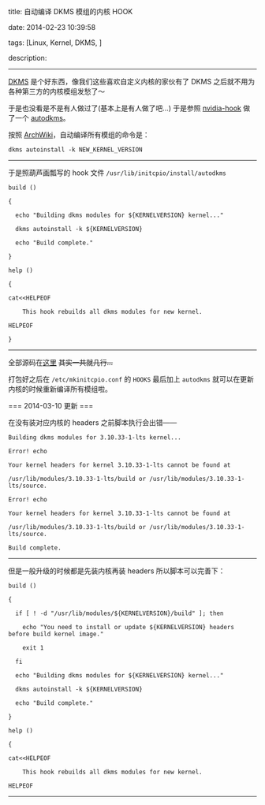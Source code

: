 title: 自动编译 DKMS 模组的内核 HOOK

date: 2014-02-23 10:39:58

tags: [Linux, Kernel, DKMS, ]

description: 

---
[DKMS](http://en.wikipedia.org/wiki/Dynamic_Kernel_Module_Support) 是个好东西，像我们这些喜欢自定义内核的家伙有了 DKMS 之后就不用为各种第三方的内核模组发愁了～

于是也没看是不是有人做过了(基本上是有人做了吧…) 于是参照 [nvidia-hook](https://aur.archlinux.org/packages/nvidia-hook/) 做了一个 [autodkms](https://aur.archlinux.org/packages/autodkms/)。

按照 [ArchWiki](https://wiki.archlinux.org/index.php/Dynamic_Kernel_Module_Support)，自动编译所有模组的命令是：
    
    
    dkms autoinstall -k NEW_KERNEL_VERSION  
  
---  
  
于是照葫芦画瓢写的 hook 文件 `/usr/lib/initcpio/install/autodkms`
    
    
    build ()
    
    {
    
      echo "Building dkms modules for ${KERNELVERSION} kernel..."
    
      dkms autoinstall -k ${KERNELVERSION}
    
      echo "Build complete."
    
    }
    
    help ()
    
    {
    
    cat<<HELPEOF
    
        This hook rebuilds all dkms modules for new kernel.
    
    HELPEOF
    
    }  
  
---  
  
全部源码在[这里](https://github.com/phoenixlzx/autodkms) <del>其实一共就几行…</del>

打包好之后在 `/etc/mkinitcpio.conf` 的 `HOOKS` 最后加上 `autodkms` 就可以在更新内核的时候重新编译所有模组啦。

=== 2014-03-10 更新 ===

在没有装对应内核的 headers 之前脚本执行会出错——
    
    
    Building dkms modules for 3.10.33-1-lts kernel...
    
    Error! echo
    
    Your kernel headers for kernel 3.10.33-1-lts cannot be found at
    
    /usr/lib/modules/3.10.33-1-lts/build or /usr/lib/modules/3.10.33-1-lts/source.
    
    Error! echo
    
    Your kernel headers for kernel 3.10.33-1-lts cannot be found at
    
    /usr/lib/modules/3.10.33-1-lts/build or /usr/lib/modules/3.10.33-1-lts/source.
    
    Build complete.  
  
---  
  
但是一般升级的时候都是先装内核再装 headers 所以脚本可以完善下：
    
    
    build ()
    
    {
    
      if [ ! -d "/usr/lib/modules/${KERNELVERSION}/build" ]; then
    
        echo "You need to install or update ${KERNELVERSION} headers before build kernel image."
    
        exit 1
    
      fi
    
      echo "Building dkms modules for ${KERNELVERSION} kernel..."
    
      dkms autoinstall -k ${KERNELVERSION}
    
      echo "Build complete."
    
    }
    
    help ()
    
    {
    
    cat<<HELPEOF
    
        This hook rebuilds all dkms modules for new kernel.
    
    HELPEOF  
  
---
